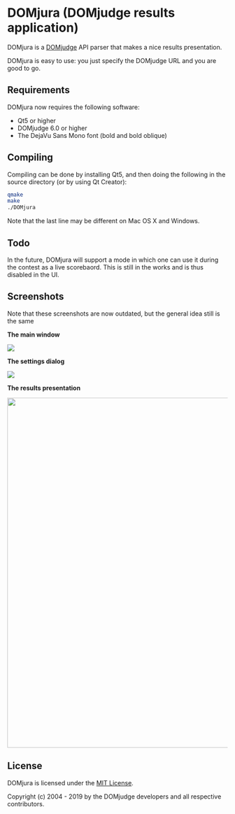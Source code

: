DOMjura (DOMjudge results application)
==================================================

DOMjura is a [DOMjudge](https://domjudge.org/) API parser that makes a nice results presentation.

DOMjura is easy to use: you just specify the DOMjudge URL and you are good to go.

## Requirements

DOMjura now requires the following software:

* Qt5 or higher
* DOMjudge 6.0 or higher
* The DejaVu Sans Mono font (bold and bold oblique)

## Compiling

Compiling can be done by installing Qt5, and then doing the following in the source directory (or by using Qt Creator):

```bash
qmake
make
./DOMjura
```

Note that the last line may be different on Mac OS X and Windows.

## Todo

In the future, DOMjura will support a mode in which one can use it during the contest as a live scorebaord. This is still in the works and is thus disabled in the UI.

## Screenshots

Note that these screenshots are now outdated, but the general idea still is the same

__The main window__

<img src="https://github.com/nickygerritsen/DOMjura/raw/master/resources/Screenshots/Mainwindow.png" />

__The settings dialog__

<img src="https://github.com/nickygerritsen/DOMjura/raw/master/resources/Screenshots/Settings.png" />

__The results presentation__

<img width="800" src="https://github.com/nickygerritsen/DOMjura/raw/master/resources/Screenshots/Results.png" />

## License

DOMjura is licensed under the [MIT License](LICENSE).

Copyright (c) 2004 - 2019 by the DOMjudge developers and all respective contributors.
